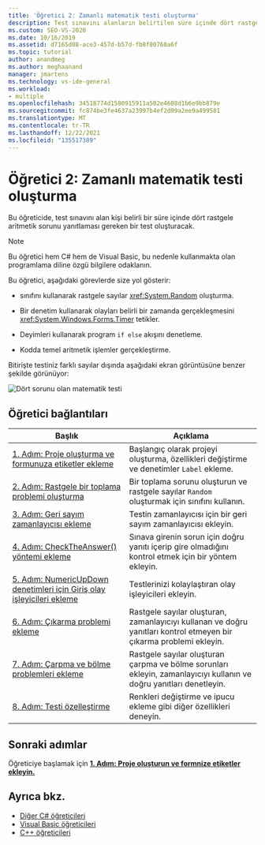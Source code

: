 ```yaml
---
title: 'Öğretici 2: Zamanlı matematik testi oluşturma'
description: Test sınavını alanların belirtilen süre içinde dört rastgele aritmetik sorunu yanıtlaması gereken bir test derlemeyi öğrenin.
ms.custom: SEO-VS-2020
ms.date: 10/16/2019
ms.assetid: d7165d08-ace3-457d-b57d-fb8f80760a6f
ms.topic: tutorial
author: anandmeg
ms.author: meghaanand
manager: jmartens
ms.technology: vs-ide-general
ms.workload:
- multiple
ms.openlocfilehash: 34518774d1580915911a502e4608d1b6e9bb879e
ms.sourcegitcommit: fc874be3fe4637a23997b4ef2d99a2ee9a499581
ms.translationtype: MT
ms.contentlocale: tr-TR
ms.lasthandoff: 12/22/2021
ms.locfileid: "135517389"
---
```

# <a name="tutorial-2-create-a-timed-math-quiz"></a>Öğretici 2: Zamanlı matematik testi oluşturma

Bu öğreticide, test sınavını alan kişi belirli bir süre içinde dört rastgele aritmetik sorunu yanıtlaması gereken bir test oluşturacak.

> [!NOTE]
> Bu öğretici hem C# hem de Visual Basic, bu nedenle kullanmakta olan programlama diline özgü bilgilere odaklanın.

Bu öğretici, aşağıdaki görevlerde size yol gösterir:

- sınıfını kullanarak rastgele sayılar <xref:System.Random> oluşturma.

- Bir denetim kullanarak olayları belirli bir zamanda gerçekleşmesini <xref:System.Windows.Forms.Timer> tetikler.

- Deyimleri kullanarak program `if else` akışını denetleme.

- Kodda temel aritmetik işlemler gerçekleştirme.

Bitirişte testiniz farklı sayılar dışında aşağıdaki ekran görüntüsüne benzer şekilde görünüyor:

![Dört sorunu olan matematik testi](../ide/media/express_finishedquiz.png)

## <a name="tutorial-links"></a>Öğretici bağlantıları

|Başlık|Açıklama|
|-----------|-----------------|
|[1. Adım: Proje oluşturma ve formunuza etiketler ekleme](../ide/step-1-create-a-project-and-add-labels-to-your-form.md)|Başlangıç olarak projeyi oluşturma, özellikleri değiştirme ve denetimler `Label` ekleme.|
|[2. Adım: Rastgele bir toplama problemi oluşturma](../ide/step-2-create-a-random-addition-problem.md)|Bir toplama sorunu oluşturun ve rastgele sayılar `Random` oluşturmak için sınıfını kullanın.|
|[3. Adım: Geri sayım zamanlayıcısı ekleme](../ide/step-3-add-a-countdown-timer.md)|Testin zamanlayıcısı için bir geri sayım zamanlayıcısı ekleyin.|
|[4. Adım: CheckTheAnswer() yöntemi ekleme](../ide/step-4-add-the-checktheanswer-parens-method.md)|Sınava girenin sorun için doğru yanıtı içerip gire olmadığını kontrol etmek için bir yöntem ekleyin.|
|[5. Adım: NumericUpDown denetimleri için Giriş olay işleyicileri ekleme](../ide/step-5-add-enter-event-handlers-for-the-numericupdown-controls.md)|Testlerinizi kolaylaştıran olay işleyicileri ekleyin.|
|[6. Adım: Çıkarma problemi ekleme](../ide/step-6-add-a-subtraction-problem.md)|Rastgele sayılar oluşturan, zamanlayıcıyı kullanan ve doğru yanıtları kontrol etmeyen bir çıkarma problemi ekleyin.|
|[7. Adım: Çarpma ve bölme problemleri ekleme](../ide/step-7-add-multiplication-and-division-problems.md)|Rastgele sayılar oluşturan çarpma ve bölme sorunları ekleyin, zamanlayıcıyı kullanın ve doğru yanıtları denetleyin.|
|[8. Adım: Testi özelleştirme](../ide/step-8-customize-the-quiz.md)|Renkleri değiştirme ve ipucu ekleme gibi diğer özellikleri deneyin.|

## <a name="next-steps"></a>Sonraki adımlar

Öğreticiye başlamak için **[1. Adım: Proje oluşturun ve formnize etiketler ekleyin.](../ide/step-1-create-a-project-and-add-labels-to-your-form.md)**

## <a name="see-also"></a>Ayrıca bkz.

* [Diğer C# öğreticileri](../get-started/csharp/index.yml)
* [Visual Basic öğreticileri](../get-started/visual-basic/index.yml)
* [C++ öğreticileri](/cpp/get-started/tutorial-console-cpp)